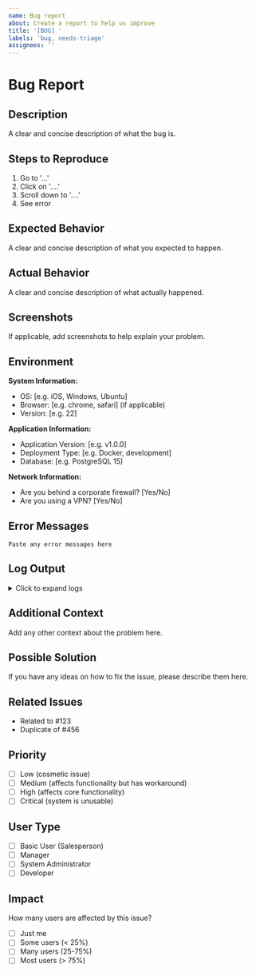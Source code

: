 ```yaml
---
name: Bug report
about: Create a report to help us improve
title: '[BUG] '
labels: 'bug, needs-triage'
assignees: ''
---
```


# Bug Report

## Description

A clear and concise description of what the bug is.

## Steps to Reproduce

1. Go to '...'
2. Click on '....'
3. Scroll down to '....'
4. See error

## Expected Behavior

A clear and concise description of what you expected to happen.

## Actual Behavior

A clear and concise description of what actually happened.

## Screenshots

If applicable, add screenshots to help explain your problem.

## Environment

**System Information:**
- OS: [e.g. iOS, Windows, Ubuntu]
- Browser: [e.g. chrome, safari] (if applicable)
- Version: [e.g. 22]

**Application Information:**
- Application Version: [e.g. v1.0.0]
- Deployment Type: [e.g. Docker, development]
- Database: [e.g. PostgreSQL 15]

**Network Information:**
- Are you behind a corporate firewall? [Yes/No]
- Are you using a VPN? [Yes/No]

## Error Messages

```
Paste any error messages here
```

## Log Output

<details>
<summary>Click to expand logs</summary>

```
Paste relevant log output here
```

</details>

## Additional Context

Add any other context about the problem here.

## Possible Solution

If you have any ideas on how to fix the issue, please describe them here.

## Related Issues

- Related to #123
- Duplicate of #456

## Priority

- [ ] Low (cosmetic issue)
- [ ] Medium (affects functionality but has workaround)
- [ ] High (affects core functionality)
- [ ] Critical (system is unusable)

## User Type

- [ ] Basic User (Salesperson)
- [ ] Manager
- [ ] System Administrator
- [ ] Developer

## Impact

How many users are affected by this issue?
- [ ] Just me
- [ ] Some users (< 25%)
- [ ] Many users (25-75%)
- [ ] Most users (> 75%) 